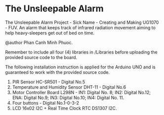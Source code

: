 # The Unsleepable Alarm
The Unsleepable Alarm Project - Sick Name - Creating and Making UG1070 - FUV.
An alarm that keeps track of infrared radiation movement aiming to help heavy-sleepers get out of bed on time.

@author Phan Canh Minh Phuoc.

Remember to include all four (4) libraries in /Libraries before uploading the provided source code to the board.

The following installation instruction is applied for the Arduino UNO and is guaranteed to work with the provided source code.

1. PIR Sensor HC-SR501 - Digital No.5
2. Temperature and Humidity Sensor DHT-11 - Digital No.6
3. Motor Controller Board L298N - IN1: Digital No. 8; IN2: Digital No.12; ENA: Digital No.9; IN3: Digital No.10; IN4: Digital No. 11.
4. Four buttons - Digital No.1-0-3-2
5. LCD 16x02 I2C + Real Time Clock RTC DS1307 I2C.
